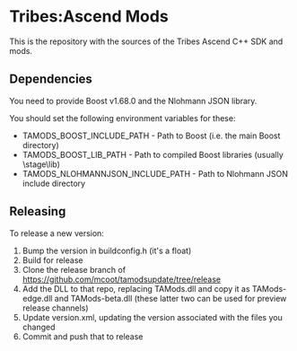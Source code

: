 # Tribes:Ascend Mods

This is the repository with the sources of the Tribes Ascend C++ SDK and mods.

## Dependencies

You need to provide Boost v1.68.0 and the Nlohmann JSON library.

You should set the following environment variables for these:
- TAMODS_BOOST_INCLUDE_PATH - Path to Boost (i.e. the main Boost directory)
- TAMODS_BOOST_LIB_PATH  - Path to compiled Boost libraries (usually <Boost dir>\stage\lib)
- TAMODS_NLOHMANNJSON_INCLUDE_PATH - Path to Nlohmann JSON include directory

## Releasing

To release a new version:

1. Bump the version in buildconfig.h (it's a float)
2. Build for release
3. Clone the release branch of https://github.com/mcoot/tamodsupdate/tree/release
4. Add the DLL to that repo, replacing TAMods.dll and copy it as TAMods-edge.dll and TAMods-beta.dll (these latter two can be used for preview release channels)
5. Update version.xml, updating the version associated with the files you changed
6. Commit and push that to release